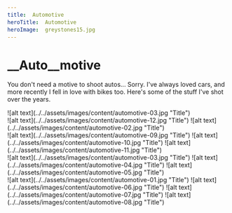 ```yaml
---
title:  Automotive
heroTitle:  Automotive
heroImage:  greystones15.jpg
---
```




# __Auto__motive

You don't need a motive to shoot autos... Sorry. I've always loved cars, and more recently I fell in love with bikes too. Here's some of the stuff I've shot over the years.


<div component="image-group" layout="row" alive="true" >
  ![alt text](../../assets/images/content/automotive-03.jpg "Title")
</div>

<div component="image-group" layout="row" alive="true" >
  ![alt text](../../assets/images/content/automotive-12.jpg "Title")
  ![alt text](../../assets/images/content/automotive-02.jpg "Title")
</div>

<div component="image-group" layout="kebab" alive="true" >
  ![alt text](../../assets/images/content/automotive-09.jpg "Title")
  ![alt text](../../assets/images/content/automotive-10.jpg "Title")
  ![alt text](../../assets/images/content/automotive-11.jpg "Title")
</div>

<div component="image-group" layout="row" modifier="fat" alive="true" >
  ![alt text](../../assets/images/content/automotive-03.jpg "Title")
  ![alt text](../../assets/images/content/automotive-04.jpg "Title")
  ![alt text](../../assets/images/content/automotive-05.jpg "Title")
</div>

<div component="image-group" layout="kebab" alive="true" >
  ![alt text](../../assets/images/content/automotive-01.jpg "Title")
  ![alt text](../../assets/images/content/automotive-06.jpg "Title")
  ![alt text](../../assets/images/content/automotive-07.jpg "Title")
  ![alt text](../../assets/images/content/automotive-08.jpg "Title")
</div>
